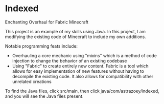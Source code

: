 # Indexed
Enchanting Overhaul for Fabric Minecraft

This project is an example of my skills using Java. In this project, I am modifying the existing code of Minecraft to include my own additions.

Notable programming feats include:
 - Overhauling a core mechanic using "mixins" which is a method of code injection to change the behavior of an existing codebase
 - Using "Fabric" to create entirely new content. Fabric is a tool which allows for easy implementation of new features without having to decompile the existing code. It also allows for compatibility with other unrelated creations

To find the Java files, click src/main, then click java/com/astrazoey/indexed, and you will see the Java files present.
